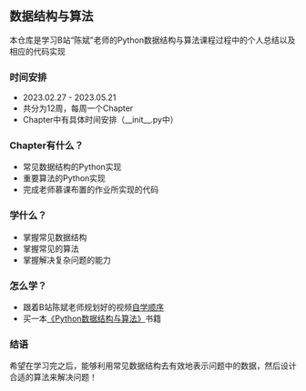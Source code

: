 ## 数据结构与算法

本仓库是学习B站“陈斌”老师的Python数据结构与算法课程过程中的个人总结以及相应的代码实现

### 时间安排
- 2023.02.27 - 2023.05.21
- 共分为12周，每周一个Chapter
- Chapter中有具体时间安排（\_\_init__.py中）

### Chapter有什么？
- 常见数据结构的Python实现
- 重要算法的Python实现
- 完成老师慕课布置的作业所实现的代码

### 学什么？
- 掌握常见数据结构
- 掌握常见的算法
- 掌握解决复杂问题的能力

### 怎么学？
- 跟着B站陈斌老师规划好的视频[自学顺序](https://www.bilibili.com/read/cv17415452?spm_id_from=333.999.list.card_opus.click)
- 买一本[《Python数据结构与算法》](https://book.douban.com/subject/34785178/)书籍

### 结语
希望在学习完之后，能够利用常见数据结构去有效地表示问题中的数据，然后设计合适的算法来解决问题！
